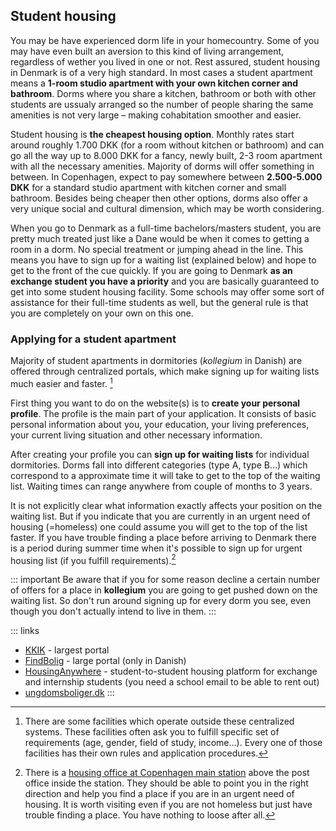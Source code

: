 ## Student housing
You may be have experienced dorm life in your homecountry. Some of you may have even built an aversion to this kind of living arrangement, regardless of wether you lived in one or not. Rest assured, student housing in Denmark is of a very high standard. In most cases a student apartment means a **1-room studio apartment with your own kitchen corner and bathroom**. Dorms where you share a kitchen, bathroom or both with other students are ussualy arranged so the number of people sharing the same amenities is not very large – making cohabitation smoother and easier.

Student housing is **the cheapest housing option**. Monthly rates start around roughly 1.700 DKK (for a room without kitchen or bathroom) and can go all the way up to 8.000 DKK for a fancy, newly built, 2-3 room apartment with all the necessary amenities. Majority of dorms will offer something in between. In Copenhagen, expect to pay somewhere between **2.500-5.000 DKK** for a standard studio apartment with kitchen corner and small bathroom. Besides being cheaper then other options, dorms also offer a very unique social and cultural dimension, which may be worth considering.

When you go to Denmark as a full-time bachelors/masters student, you are pretty much treated just like a Dane would be when it comes to getting a room in a dorm. No special treatment or jumping ahead in the line. This means you have to sign up for a waiting list (explained below) and hope to get to the front of the cue quickly. If you are going to Denmark **as an exchange student you have a priority** and you are basically guaranteed to get into some student housing facility. Some schools may offer some sort of assistance for their full-time students as well, but the general rule is that you are completely on your own on this one.

### Applying for a student apartment
Majority of student apartments in dormitories (*kollegium* in Danish) are offered through centralized portals, which make signing up for waiting lists much easier and faster. [^independent-facilities]

First thing you want to do on the website(s) is to **create your personal profile**. The profile is the main part of your application. It consists of basic personal information about you, your education, your living preferences, your current living situation and other necessary information.

After creating your profile you can **sign up for waiting lists** for individual dormitories. Dorms fall into different categories (type A, type B…) which correspond to a approximate time it will take to get to the top of the waiting list. Waiting times can range anywhere from couple of months to 3 years.

It is not explicitly clear what information exactly affects your position on the waiting list. But if you indicate that you are currently in an urgent need of housing (=homeless) one could assume you will get to the top of the list faster. If you have trouble finding a place before arriving to Denmark there is a period during summer time when it's possible to sign up for urgent housing list (if you fulfill requirements).[^housing-office]

::: important
Be aware that if you for some reason decline a certain number of offers for a place in **kollegium** you are going to get pushed down on the waiting list. So don't run around signing up for every dorm you see, even though you don't actually intend to live in them.
:::

::: links
- [KKIK](http://www.kollegierneskontor.dk) - largest portal
- [FindBolig](http://www.findbolig.nu) - large portal (only in Danish)
- [HousingAnywhere](http://www.housinganywhere.com/) - student-to-student housing platform for exchange and internship students (you need a school email to be able to rent out)
- [ungdomsboliger.dk](http://www.ungdomsboliger.dk/?id=navigationskort&lang=en)
:::


[^independent-facilities]: There are some facilities which operate outside these centralized systems. These facilities often ask you to fulfill specific set of requirements (age, gender, field of study, income…). Every one of those facilities has their own rules and application procedures.

[^housing-office]: There is a [housing office at Copenhagen main station](http://maps.google.com/maps?q=K%C3%B8benhavns+Hovedbaneg%C3%A5rd,+Copenhagen,+Denmark&hl=en&ie=UTF8&ll=55.672478,12.563853&spn=0.014012,0.038581&sll=55.672962,12.563853&sspn=0.014012,0.038581&hq=K%C3%B8benhavns+Hovedbaneg%C3%A5rd,+Copenhagen,+Denmark&t=m&z=15) above the post office inside the station. They should be able to point you in the right direction and help you find a place if you are in an urgent need of housing. It is worth visiting even if you are not homeless but just have trouble finding a place. You have nothing to loose after all.
